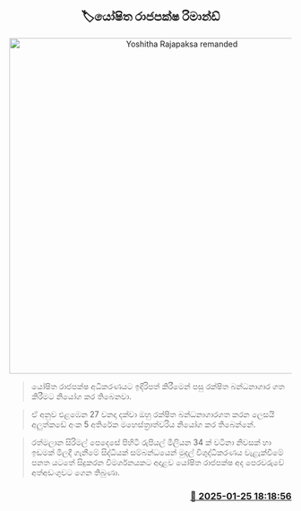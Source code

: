 <p align='center'><b><h2 align='center' title='Yoshitha Rajapaksa remanded'>🏷යෝෂිත රාජපක්ෂ රිමාන්ඩ්</h2></b></p>
<p align='center'><img src='https://helakuru.sgp1.cdn.digitaloceanspaces.com/esana/images/lib/yoshitha-rajapakse.jpg' width='600' alt='Yoshitha Rajapaksa remanded'></p>

> යෝෂිත රාජපක්ෂ අධිකරණයට ඉදිරිපත් කිරීමෙන් පසු රක්ෂිත බන්ධනාගාර ගත කිරීමට නියෝග කර තිබෙනවා.

> ඒ අනුව එළඹෙන 27 වනදා දක්වා ඔහු රක්ෂිත බන්ධනාගාරගත කරන ලෙසයි අලුත්කඩේ අංක 5 අතිරේක මහෙස්ත්‍රාත්වරිය නියෝග කර තිබෙන්නේ.

> රත්මලාන සිරිමල් පෙදෙසේ පිහිටි රුපියල් මිලියන 34 ක් වටිනා නිවසක් හා ඉඩමක් මිලදී ගැනීමේ සිද්ධියක් සම්බන්ධයෙන් මුදල් විශුද්ධිකරණය වැළැක්වීමේ පනත යටතේ සිදුකරන විමර්ශනයකට අදාළව යෝෂිත රාජපක්ෂ අද පෙරවරුවේ අත්අඩංගුවට ගෙන තිබුණා.



<h3 align='right'><a href='https://www.helakuru.lk/esana/p/106886/'>📅 2025-01-25 18:18:56</a></h3>
